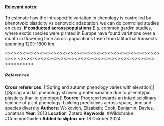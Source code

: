 #### **Relevant notes**:
To estimate how the intraspecific variation in phenology is controlled by phenotypic plasticity vs genotypic adaptation, we can do controlled studies on cues, **if conducted across populations**
E.g. common garden studies, where exotic species were planted in Europe have found variations over a month in flowering time across populations taken from latitudinal transects spanning 1200-1800 km. 

<><><><><><><><><><><><><><><><><><><><><><><><><><><><><>
<><><><><><><><><><><><><><><><><><><><><><><><><><><><><>
##### References
**Cross references**:
[[Spring and autumn phenology varies with elevation]]
[[Spring and fall phenology showed greater variation due to phenotypic plasticity than to genotype]]
**Source**: Progress towards an interdisciplinary science of plant phenology: building predictions across space, time and species diversity
**Authors**: Wolkovich, Elizabeth; Cook, Benjamin; Davies, Jonathan
**Year**: 2013
**Location**: Zotero
**Keywords**: #Wildchrokie  #CommonGarden
**Added to slipbox on**: 18 October 2024. 
